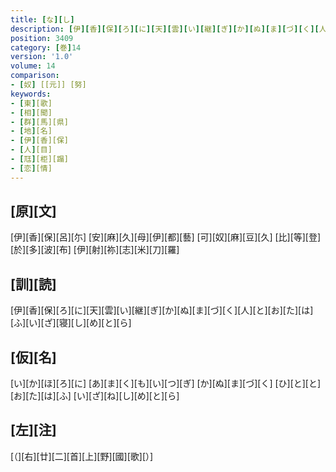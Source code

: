 ```yaml
---
title: [な][し]
description: [伊][香][保][ろ][に][天][雲][い][継][ぎ][か][ぬ][ま][づ][く][人][と][お][た][は][ふ][い][ざ][寝][し][め][と][ら]
position: 3409
category: [巻]14
version: '1.0'
volume: 14
comparison:
- [奴] [[元]] [努]
keywords:
- [東][歌]
- [相][聞]
- [群][馬][県]
- [地][名]
- [伊][香][保]
- [人][目]
- [尫][柜][蹋]
- [恋][情]
---
```


## [原][文]

[伊][香][保][呂][尓] [安][麻][久][母][伊][都][藝] [可][奴][麻][豆][久] [比][等][登][於][多][波][布] [伊][射][祢][志][米][刀][羅]

## [訓][読]

[伊][香][保][ろ][に][天][雲][い][継][ぎ][か][ぬ][ま][づ][く][人][と][お][た][は][ふ][い][ざ][寝][し][め][と][ら]

## [仮][名]

[い][か][ほ][ろ][に] [あ][ま][く][も][い][つ][ぎ] [か][ぬ][ま][づ][く] [ひ][と][と][お][た][は][ふ] [い][ざ][ね][し][め][と][ら]

## [左][注]

[（][右][廿][二][首][上][野][國][歌][）]
